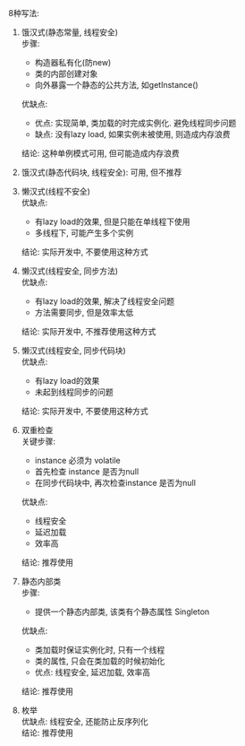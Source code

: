8种写法:
1. 饿汉式(静态常量, 线程安全)  
    步骤:
    - 构造器私有化(防new)
    - 类的内部创建对象
    - 向外暴露一个静态的公共方法, 如getInstance()
    
    优缺点:  
    - 优点: 实现简单, 类加载的时完成实例化. 避免线程同步问题
    - 缺点: 没有lazy load, 如果实例未被使用, 则造成内存浪费
    
    结论: 这种单例模式可用, 但可能造成内存浪费
    
1. 饿汉式(静态代码块, 线程安全): 可用, 但不推荐
 
1. 懒汉式(线程不安全)  
    优缺点:
    - 有lazy load的效果, 但是只能在单线程下使用
    - 多线程下, 可能产生多个实例  
    
    结论: 实际开发中, 不要使用这种方式
        
1. 懒汉式(线程安全, 同步方法)  
    优缺点:
    - 有lazy load的效果, 解决了线程安全问题
    - 方法需要同步, 但是效率太低
    
    结论: 实际开发中, 不推荐使用这种方式
          
1. 懒汉式(线程安全, 同步代码块)  
    优缺点:
    - 有lazy load的效果
    - 未起到线程同步的问题
    
    结论: 实际开发中, 不要使用这种方式
    
1. 双重检查  
    关键步骤:
    - instance 必须为 volatile
    - 首先检查 instance 是否为null
    - 在同步代码块中, 再次检查instance 是否为null  
    
    优缺点:
    - 线程安全
    - 延迟加载
    - 效率高  
    
    结论: 推荐使用
    
1. 静态内部类  
    步骤:
    - 提供一个静态内部类, 该类有个静态属性 Singleton  
    
    优缺点:
    - 类加载时保证实例化时, 只有一个线程
    - 类的属性, 只会在类加载的时候初始化
    - 优点: 线程安全, 延迟加载, 效率高
    
    结论: 推荐使用
    
1. 枚举  
    优缺点: 线程安全, 还能防止反序列化  
    结论: 推荐使用